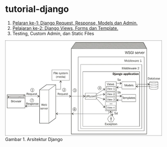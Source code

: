 # tutorial-django

1. [Pelaran ke-1: Django Request, Response, Models dan Admin.](https://github.com/dosenjelata/tutorial-django/tree/P1-mulai)
2. [Pelajaran ke-2: Django Views, Forms dan Template.](https://github.com/dosenjelata/tutorial-django/tree/P2-mulai)
3. Testing, Custom Admin, dan Static Files

![Arsitektur Django](./public/django-architecture.png)
Gambar 1. Arsitektur Django